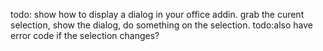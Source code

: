
todo: show how to display a dialog in your office addin.  grab the curent selection, show the dialog, do something on the selection.  todo:also have error code if the selection changes?